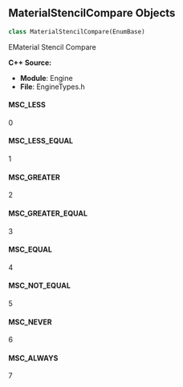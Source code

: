 ## MaterialStencilCompare Objects

```python
class MaterialStencilCompare(EnumBase)
```

EMaterial Stencil Compare

**C++ Source:**

- **Module**: Engine
- **File**: EngineTypes.h

<a id="unreal.MaterialStencilCompare.MSC_LESS"></a>

#### MSC_LESS

0

<a id="unreal.MaterialStencilCompare.MSC_LESS_EQUAL"></a>

#### MSC_LESS_EQUAL

1

<a id="unreal.MaterialStencilCompare.MSC_GREATER"></a>

#### MSC_GREATER

2

<a id="unreal.MaterialStencilCompare.MSC_GREATER_EQUAL"></a>

#### MSC_GREATER_EQUAL

3

<a id="unreal.MaterialStencilCompare.MSC_EQUAL"></a>

#### MSC_EQUAL

4

<a id="unreal.MaterialStencilCompare.MSC_NOT_EQUAL"></a>

#### MSC_NOT_EQUAL

5

<a id="unreal.MaterialStencilCompare.MSC_NEVER"></a>

#### MSC_NEVER

6

<a id="unreal.MaterialStencilCompare.MSC_ALWAYS"></a>

#### MSC_ALWAYS

7

<a id="unreal.RefractionMode"></a>